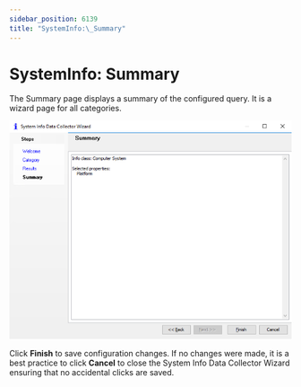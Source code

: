 ```yaml
---
sidebar_position: 6139
title: "SystemInfo:\_Summary"
---
```


# SystemInfo: Summary

The Summary page displays a summary of the configured query. It is a wizard page for all categories.

![System Info Data Collector Wizard Summary page](../../../../../../../static/images/AccessAnalyzer_12.0/Content/Resources/Images/EnterpriseAuditor/Admin/DataCollector/SystemInfo/Summary.png "System Info Data Collector Wizard Summary page")

Click **Finish** to save configuration changes. If no changes were made, it is a best practice to click **Cancel** to close the System Info Data Collector Wizard ensuring that no accidental clicks are saved.